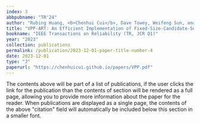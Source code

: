```yaml
---
index: 3
abbpubname: "TR'24"
author: "Rubing Huang, <b>Chenhui Cui</b>, Dave Towey, Weifeng Sun, and Junlong Lian"
title: "VPP-ART: An Efficient Implementation of Fixed-Size-Candidate-Set Adaptive Random Testing Using Vantage Point Partitioning"
bookname: "IEEE Transactions on Reliability (TR, JCR Q1)"
year: "2023"
collection: publications
permalink: /publication/2023-12-01-paper-title-number-4
date: 2023-12-01
type: "J"
paperurl: "https://chenhuicui.github.io/papers/VPP.pdf"
---
```


The contents above will be part of a list of publications, if the user clicks the link for the publication than the contents of section will be rendered as a full page, allowing you to provide more information about the paper for the reader. When publications are displayed as a single page, the contents of the above "citation" field will automatically be included below this section in a smaller font.
